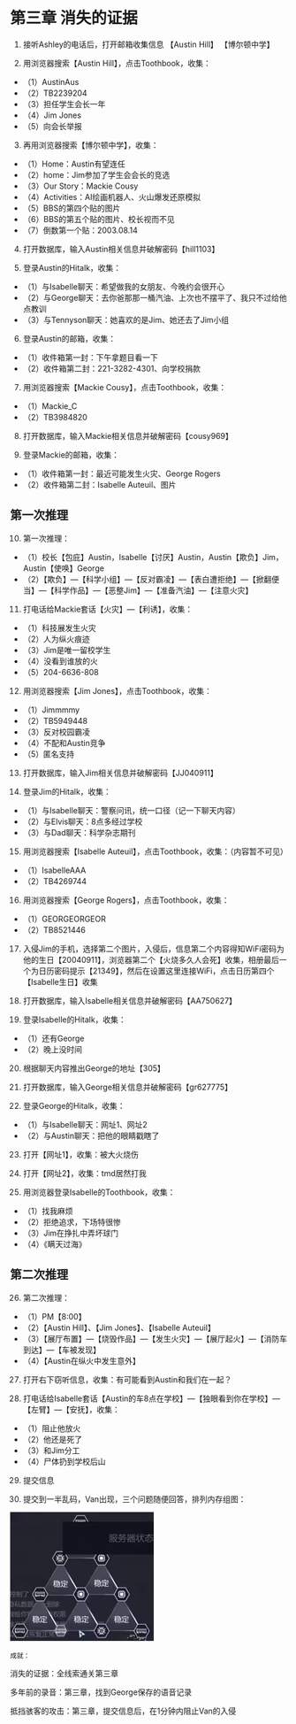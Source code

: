 # 第三章 消失的证据

1. 接听Ashley的电话后，打开邮箱收集信息
【Austin Hill】 【博尔顿中学】

2. 用浏览器搜索【Austin Hill】，点击Toothbook，收集：
* （1）AustinAus
* （2）TB2239204
* （3）担任学生会长一年
* （4）Jim Jones
* （5）向会长举报

3. 再用浏览器搜索【博尔顿中学】，收集：
* （1）Home：Austin有望连任
* （2）home：Jim参加了学生会会长的竞选
* （3）Our Story：Mackie Cousy
* （4）Activities：AI绘画机器人、火山爆发还原模拟
* （5）BBS的第四个贴的图片
* （6）BBS的第五个贴的图片、校长视而不见
* （7）倒数第一个贴：2003.08.14

4. 打开数据库，输入Austin相关信息并破解密码【hill1103】

5. 登录Austin的Hitalk，收集：
* （1）与Isabelle聊天：希望做我的女朋友、今晚约会很开心
* （2）与George聊天：去你爸那那一桶汽油、上次也不摆平了、我只不过给他点教训
* （3）与Tennyson聊天：她喜欢的是Jim、她还去了Jim小组

6. 登录Austin的邮箱，收集：
* （1）收件箱第一封：下午拿题目看一下
* （2）收件箱第二封：221-3282-4301、向学校捐款

7. 用浏览器搜索【Mackie Cousy】，点击Toothbook，收集：
* （1）Mackie_C
* （2）TB3984820

8. 打开数据库，输入Mackie相关信息并破解密码【cousy969】

9. 登录Mackie的邮箱，收集：
* （1）收件箱第一封：最近可能发生火灾、George Rogers
* （2）收件箱第二封：Isabelle Auteuil、图片

## 第一次推理

10. 第一次推理：
* （1）校长【包庇】Austin，Isabelle【讨厌】Austin，Austin【欺负】Jim，Austin【使唤】George
* （2）【欺负】—【科学小组】—【反对霸凌】—【表白遭拒绝】—【掀翻便当】—【科学作品】—【恶整Jim】—【准备汽油】—【注意火灾】

11. 打电话给Mackie套话【火灾】—【利诱】，收集：
* （1）科技展发生火灾
* （2）人为纵火痕迹
* （3）Jim是唯一留校学生
* （4）没看到谁放的火
* （5）204-6636-808

12. 用浏览器搜索【Jim Jones】，点击Toothbook，收集：
* （1）Jimmmmy
* （2）TB5949448
* （3）反对校园霸凌
* （4）不配和Austin竞争
* （5）匿名支持

13. 打开数据库，输入Jim相关信息并破解密码【JJ040911】

14. 登录Jim的Hitalk，收集：
* （1）与Isabelle聊天：警察问讯，统一口径（记一下聊天内容）
* （2）与Elvis聊天：8点多经过学校
* （3）与Dad聊天：科学杂志期刊

15. 用浏览器搜索【Isabelle Auteuil】，点击Toothbook，收集：（内容暂不可见）
* （1）IsabelleAAA
* （2）TB4269744

16. 用浏览器搜索【George Rogers】，点击Toothbook，收集：
* （1）GEORGEORGEOR
* （2）TB8521446

17. 入侵Jim的手机，选择第二个图片，入侵后，信息第二个内容得知WiFi密码为他的生日【20040911】，浏览器第二个【火烧多久人会死】收集，相册最后一个为日历密码提示【21349】，然后在设置这里连接WiFi，点击日历第四个【Isabelle生日】收集

18. 打开数据库，输入Isabelle相关信息并破解密码【AA750627】

19. 登录Isabelle的Hitalk，收集：
* （1）还有George
* （2）晚上没时间

20. 根据聊天内容推出George的地址【305】

21. 打开数据库，输入George相关信息并破解密码【gr627775】

22. 登录George的Hitalk，收集：
* （1）与Isabelle聊天：网址1、网址2
* （2）与Austin聊天：把他的眼睛戳瞎了

23. 打开【网址1】，收集：被大火烧伤

24. 打开【网址2】，收集：tmd居然打我

25. 用浏览器登录Isabelle的Toothbook，收集：
* （1）找我麻烦
* （2）拒绝追求，下场特很惨
* （3）Jim在挣扎中弄坏球门
* （4）《瞒天过海》

## 第二次推理

26. 第二次推理：
* （1）PM【8:00】
* （2）【Austin Hill】、【Jim Jones】、【Isabelle Auteuil】
* （3）【展厅布置】—【烧毁作品】—【发生火灾】—【展厅起火】—【消防车到达】—【车被发现】
* （4）【Austin在纵火中发生意外】

27. 打开右下窃听信息，收集：有可能看到Austin和我们在一起？

28. 打电话给Isabelle套话【Austin的车8点在学校】—【独眼看到你在学校】—【左臂】—【安抚】，收集：
* （1）阻止他放火
* （2）他还是死了
* （3）和Jim分工
* （4）尸体扔到学校后山

29. 提交信息

30. 提交到一半乱码，Van出现，三个问题随便回答，排列内存组图：

![内存组图](E3_fig1.png)

`成就：`

消失的证据：全线索通关第三章

多年前的录音：第三章，找到George保存的语音记录

抵挡骇客的攻击：第三章，提交信息后，在1分钟内阻止Van的入侵
